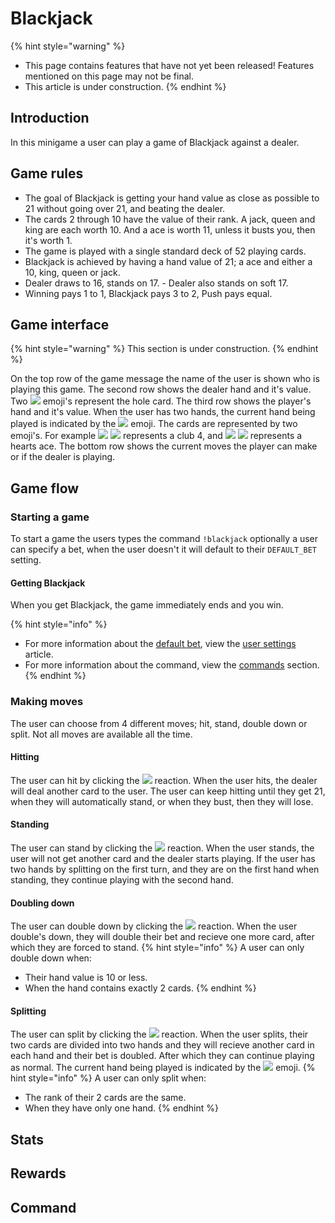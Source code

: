 # Blackjack
{% hint style="warning" %}
* This page contains features that have not yet been released! Features mentioned on this page may not be final.
* This article is under construction.
{% endhint %}

## Introduction
In this minigame a user can play a game of Blackjack against a dealer.

## Game rules
* The goal of Blackjack is getting your hand value as close as possible to 21 without going over 21, and beating the dealer.
* The cards 2 through 10 have the value of their rank. A jack, queen and king are each worth 10. And a ace is worth 11, unless it busts you, then it's worth 1.
* The game is played with a single standard deck of 52 playing cards.
* Blackjack is achieved by having a hand value of 21; a ace and either a 10, king, queen or jack.
* Dealer draws to 16, stands on 17. - Dealer also stands on soft 17.
* Winning pays 1 to 1, Blackjack pays 3 to 2, Push pays equal.

## Game interface
{% hint style="warning" %}
This section is under construction.
{% endhint %}

On the top row of the game message the name of the user is shown who is playing this game.
The second row shows the dealer hand and it's value. Two ![](https://i.imgur.com/RF1kUpc.png) emoji's represent the hole card.
The third row shows the player's hand and it's value. When the user has two hands, the current hand being played is indicated by the ![](https://i.imgur.com/3pFjjWm.png) emoji.
The cards are represented by two emoji's. For example  ![](https://i.imgur.com/30ClJ6w.png) ![](https://i.imgur.com/JW2EzbC.png) represents a club 4, and ![](https://i.imgur.com/xTgf808.png) ![](https://i.imgur.com/FQZwXq7.png) represents a hearts ace.
The bottom row shows the current moves the player can make or if the dealer is playing.

## Game flow
### Starting a game
To start a game the users types the command `!blackjack` optionally a user can specify a bet, when the user doesn't it will default to their `DEFAULT_BET` setting.

#### Getting Blackjack
When you get Blackjack, the game immediately ends and you win.

{% hint style="info" %}
* For more information about the [default bet](/Features/user-settings.md#default-bet), view the [user settings](/Features/user-settings.md) article.
* For more information about the command, view the [commands](#commands) section.
{% endhint %}

### Making moves
The user can choose from 4 different moves; hit, stand, double down or split. Not all moves are available all the time.

#### Hitting
The user can hit by clicking the ![](https://i.imgur.com/WGRpT3z.png) reaction. When the user hits, the dealer will deal another card to the user. The user can keep hitting until they get 21, when they will automatically stand, or when they bust, then they will lose.

#### Standing
The user can stand by clicking the ![](https://i.imgur.com/eACscH6.png) reaction. When the user stands, the user will not get another card and the dealer starts playing. If the user has two hands by splitting on the first turn, and they are on the first hand when standing, they continue playing with the second hand.

#### Doubling down
The user can double down by clicking the ![](https://i.imgur.com/oE4pdbJ.png) reaction. When the user double's down, they will double their bet and recieve one more card, after which they are forced to stand. 
{% hint style="info" %}
A user can only double down when: 
* Their hand value is 10 or less.
* When the hand contains exactly 2 cards.
{% endhint %}

#### Splitting
The user can split by clicking the ![](https://i.imgur.com/oFRcWTJ.png) reaction. When the user splits, their two cards are divided into two hands and they will recieve another card in each hand and their bet is doubled. After which they can continue playing as normal. The current hand being played is indicated by the ![](https://i.imgur.com/3pFjjWm.png) emoji.
{% hint style="info" %}
A user can only split when:
* The rank of their 2 cards are the same.
* When they have only one hand.
{% endhint %}

## Stats

## Rewards



## Command